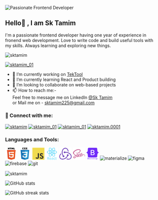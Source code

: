 ![Passionate Frontend Developer](https://media-exp1.licdn.com/dms/image/C5616AQGZcPZ0l5zYVg/profile-displaybackgroundimage-shrink_350_1400/0/1650436410189?e=2147483647&v=beta&t=w_A8QnIeoLTd3Q8i1xJnsrxu_BlMadcddESRQKORTrw)

## Hello👋 , I am Sk Tamim

I'm a passionate frontend developer having one year of experience in fronend web development. Love to write code and build useful tools  with my skills. Always learning and exploring  new things.


<p align="left"> <img src="https://komarev.com/ghpvc/?username=sktamim&label=Profile%20views&color=0e75b6&style=flat" alt="sktamim" /> </p>
<p align="left"> <a href="https://twitter.com/sktamim_01" target="blank"><img src="https://img.shields.io/twitter/follow/sktamim_01?logo=twitter&style=for-the-badge" alt="sktamim_01" /></a> </p>

- 🔭 I’m currently working on [TekTool](https://github.com/SkTamim/tek-tool)
- 🌱 I’m currently learning React and Product building 
- 👯 I’m looking to collaborate on web-based projects 
- 📫 How to reach me:- <br>
Feel free to message me on LinkedIn <a href="https://www.linkedin.com/in/sktamim/">@Sk Tamim</a><br>
or Mail me on - sktamim225@gmail.com


<h3 align="left"> &#128588; Connect with me:</h3>
<p align="left">
<a href="https://linkedin.com/in/sktamim" target="blank"><img align="center" src="https://raw.githubusercontent.com/rahuldkjain/github-profile-readme-generator/master/src/images/icons/Social/linked-in-alt.svg" alt="sktamim" height="30" width="40" /></a>
  <a href="https://twitter.com/sktamim_01" target="blank"><img align="center" src="https://raw.githubusercontent.com/rahuldkjain/github-profile-readme-generator/master/src/images/icons/Social/twitter.svg" alt="sktamim_01" height="30" width="40" /></a>
<a href="https://instagram.com/sktamim_01" target="blank"><img align="center" src="https://raw.githubusercontent.com/rahuldkjain/github-profile-readme-generator/master/src/images/icons/Social/instagram.svg" alt="sktamim_01" height="30" width="40" /></a>
  <a href="https://fb.com/sktamim.0001" target="blank"><img align="center" src="https://raw.githubusercontent.com/rahuldkjain/github-profile-readme-generator/master/src/images/icons/Social/facebook.svg" alt="sktamim.0001" height="30" width="40" /></a>
</p>


<h3 align="left">Languages and Tools:</h3>
<p align="left"> 
   <img src="https://raw.githubusercontent.com/devicons/devicon/master/icons/html5/html5-original-wordmark.svg" alt="html5" width="40" height="40"/> 
<img src="https://raw.githubusercontent.com/devicons/devicon/master/icons/css3/css3-original-wordmark.svg" alt="css3" width="40" height="40"/> 
 <img src="https://raw.githubusercontent.com/devicons/devicon/master/icons/javascript/javascript-original.svg" alt="javascript" width="40" height="40"/> 
 <img src="https://raw.githubusercontent.com/devicons/devicon/master/icons/react/react-original-wordmark.svg" alt="react" width="40" height="40"/> 
 <img src="https://raw.githubusercontent.com/devicons/devicon/master/icons/redux/redux-original.svg" alt="redux" width="40" height="40"/> 
 <img src="https://raw.githubusercontent.com/devicons/devicon/master/icons/sass/sass-original.svg" alt="sass" width="40" height="40"/>
 <img src="https://raw.githubusercontent.com/devicons/devicon/master/icons/bootstrap/bootstrap-plain-wordmark.svg" alt="bootstrap" width="40" height="40"/>
 <img src="https://raw.githubusercontent.com/prplx/svg-logos/5585531d45d294869c4eaab4d7cf2e9c167710a9/svg/materialize.svg" alt="materialize" width="40" height="40"/> 
 <img src="https://www.vectorlogo.zone/logos/figma/figma-icon.svg" alt="figma" width="40" height="40"/> 
<img src="https://www.vectorlogo.zone/logos/firebase/firebase-icon.svg" alt="firebase" width="40" height="40"/>
<img src="https://www.vectorlogo.zone/logos/git-scm/git-scm-icon.svg" alt="git" width="40" height="40"/>
</p>

<p><img align="center" src="https://github-readme-stats.vercel.app/api/top-langs?username=sktamim&show_icons=true&locale=en&layout=compact" alt="sktamim" /></p>


![GitHub stats](https://github-readme-stats.vercel.app/api?username=sktamim&show_icons=true&count_private=true)  

![GitHub streak stats](https://github-readme-streak-stats.herokuapp.com/?user=sktamim)  


